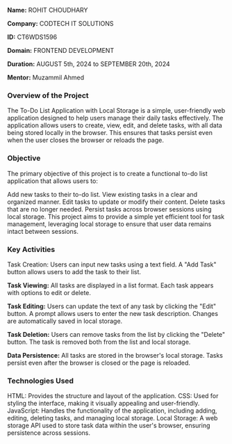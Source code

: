 **Name:** ROHIT CHOUDHARY

**Company:** CODTECH IT SOLUTIONS

**ID:** CT6WDS1596

**Domain:** FRONTEND DEVELOPMENT

**Duration:** AUGUST 5th, 2024 to SEPTEMBER 20th, 2024

**Mentor:** Muzammil Ahmed

### Overview of the Project
The To-Do List Application with Local Storage is a simple, user-friendly web application designed to help users manage their daily tasks effectively. The application allows users to create, view, edit, and delete tasks, with all data being stored locally in the browser. This ensures that tasks persist even when the user closes the browser or reloads the page.

### Objective
The primary objective of this project is to create a functional to-do list application that allows users to:

Add new tasks to their to-do list.
View existing tasks in a clear and organized manner.
Edit tasks to update or modify their content.
Delete tasks that are no longer needed.
Persist tasks across browser sessions using local storage.
This project aims to provide a simple yet efficient tool for task management, leveraging local storage to ensure that user data remains intact between sessions.


### Key Activities
Task Creation:
Users can input new tasks using a text field.
A "Add Task" button allows users to add the task to their list.

**Task Viewing:**
All tasks are displayed in a list format.
Each task appears with options to edit or delete.

**Task Editing:**
Users can update the text of any task by clicking the "Edit" button.
A prompt allows users to enter the new task description.
Changes are automatically saved in local storage.

**Task Deletion:**
Users can remove tasks from the list by clicking the "Delete" button.
The task is removed both from the list and local storage.

**Data Persistence:**
All tasks are stored in the browser's local storage.
Tasks persist even after the browser is closed or the page is reloaded.

### Technologies Used
HTML: Provides the structure and layout of the application.
CSS: Used for styling the interface, making it visually appealing and user-friendly.
JavaScript: Handles the functionality of the application, including adding, editing, deleting tasks, and managing local storage.
Local Storage: A web storage API used to store task data within the user's browser, ensuring persistence across sessions.
